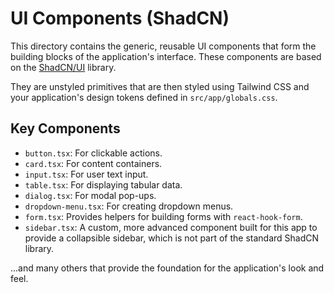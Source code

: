 # UI Components (ShadCN)

This directory contains the generic, reusable UI components that form the building blocks of the application's interface. These components are based on the [ShadCN/UI](https://ui.shadcn.com/) library.

They are unstyled primitives that are then styled using Tailwind CSS and your application's design tokens defined in `src/app/globals.css`.

## Key Components

-   `button.tsx`: For clickable actions.
-   `card.tsx`: For content containers.
-   `input.tsx`: For user text input.
-   `table.tsx`: For displaying tabular data.
-   `dialog.tsx`: For modal pop-ups.
-   `dropdown-menu.tsx`: For creating dropdown menus.
-   `form.tsx`: Provides helpers for building forms with `react-hook-form`.
-   `sidebar.tsx`: A custom, more advanced component built for this app to provide a collapsible sidebar, which is not part of the standard ShadCN library.

...and many others that provide the foundation for the application's look and feel.
